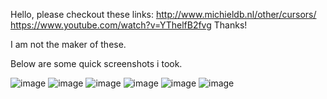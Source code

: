 Hello, please checkout these links: 
http://www.michieldb.nl/other/cursors/
https://www.youtube.com/watch?v=YThelfB2fvg
Thanks!

I am not the maker of these.

Below are some quick screenshots i took.

![image](https://user-images.githubusercontent.com/22477378/177916102-0b11a708-489d-4890-8735-098134ff9e08.png)
![image](https://user-images.githubusercontent.com/22477378/177916505-4e2f076d-bc09-484e-9dfa-b5faf2b46754.png)
![image](https://user-images.githubusercontent.com/22477378/177916177-2087c109-4b36-4a36-8554-587d628b8426.png)
![image](https://user-images.githubusercontent.com/22477378/177916245-aa04d307-1225-4d64-a380-194538aa7ad9.png)
![image](https://user-images.githubusercontent.com/22477378/177916263-10159377-234a-4041-a548-c2d40c126556.png)
![image](https://user-images.githubusercontent.com/22477378/177916297-40cf6214-3a1a-440a-af1a-347a2ecb789d.png)

